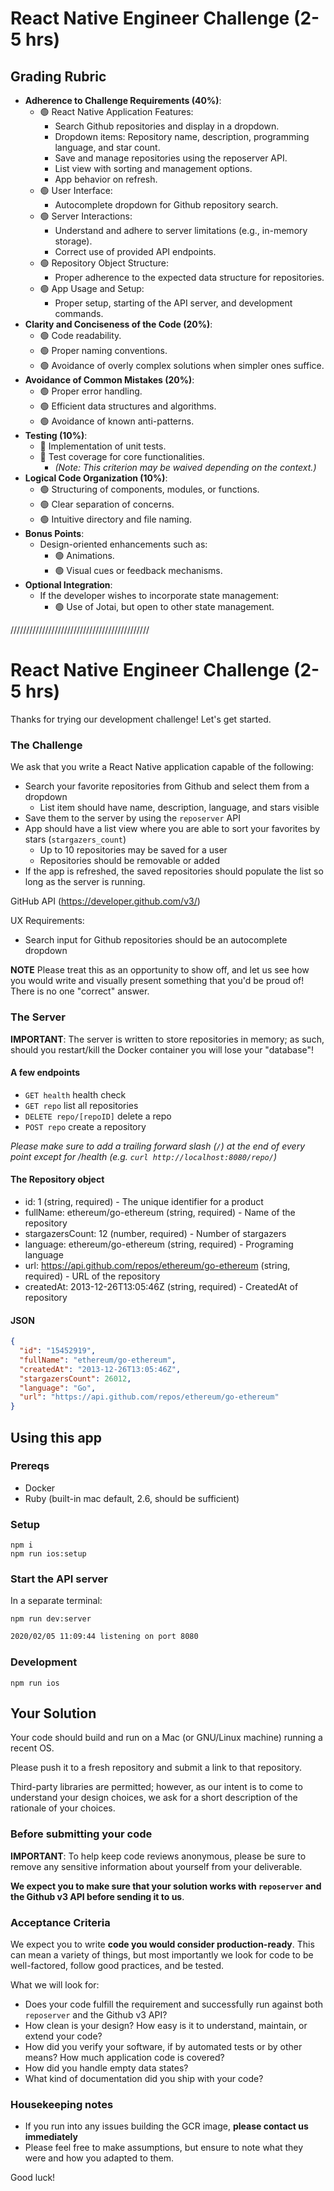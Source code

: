 # React Native Engineer Challenge (2-5 hrs)

## Grading Rubric

- **Adherence to Challenge Requirements (40%)**:
  - 🟢 React Native Application Features:
    - Search Github repositories and display in a dropdown.
    - Dropdown items: Repository name, description, programming language, and star count.
    - Save and manage repositories using the reposerver API.
    - List view with sorting and management options.
    - App behavior on refresh.
  - 🟢 User Interface:
    - Autocomplete dropdown for Github repository search.
  - 🟢 Server Interactions:
    - Understand and adhere to server limitations (e.g., in-memory storage).
    - Correct use of provided API endpoints.
  - 🟢 Repository Object Structure:
    - Proper adherence to the expected data structure for repositories.
  - 🟢 App Usage and Setup:
    - Proper setup, starting of the API server, and development commands.
- **Clarity and Conciseness of the Code (20%)**:
  - 🟢 Code readability.
  - 🟢 Proper naming conventions.
  - 🟢 Avoidance of overly complex solutions when simpler ones suffice.
- **Avoidance of Common Mistakes (20%)**:
  - 🟢 Proper error handling.
  - 🟢 Efficient data structures and algorithms.
  - 🟢 Avoidance of known anti-patterns.
- **Testing (10%)**:
  - 🔴 Implementation of unit tests.
  - 🔴 Test coverage for core functionalities.
    - _(Note: This criterion may be waived depending on the context.)_
- **Logical Code Organization (10%)**:
  - 🟢 Structuring of components, modules, or functions.
  - 🟢 Clear separation of concerns.
  - 🟢 Intuitive directory and file naming.
- **Bonus Points**:
  - Design-oriented enhancements such as:
    - 🟢 Animations.
    - 🟢 Visual cues or feedback mechanisms.
- **Optional Integration**:
  - If the developer wishes to incorporate state management:
    - 🟢 Use of Jotai, but open to other state management.

////////////////////////////////////////////

# React Native Engineer Challenge (2-5 hrs)

Thanks for trying our development challenge! Let's get started.

### The Challenge

We ask that you write a React Native application capable of the following:

- Search your favorite repositories from Github and select them from a dropdown
  - List item should have name, description, language, and stars visible
- Save them to the server by using the `reposerver` API
- App should have a list view where you are able to sort your favorites by stars (`stargazers_count`)
  - Up to 10 repositories may be saved for a user
  - Repositories should be removable or added
- If the app is refreshed, the saved repositories should populate the list so long as the server is running.

GitHub API (https://developer.github.com/v3/)

UX Requirements:

- Search input for Github repositories should be an autocomplete dropdown

**NOTE** Please treat this as an opportunity to show off, and let us see how you would write and visually present something that you'd be proud of! There is no one "correct" answer.

### The Server

**IMPORTANT**: The server is written to store repositories in memory; as such, should you restart/kill the Docker container you will lose your "database"!

#### A few endpoints

- `GET health` health check
- `GET repo` list all repositories
- `DELETE repo/[repoID]` delete a repo
- `POST repo` create a repository

_Please make sure to add a trailing forward slash (`/`) at the end of every point except for /health (e.g. `curl http://localhost:8080/repo/`)_

#### The Repository object

- id: 1 (string, required) - The unique identifier for a product
- fullName: ethereum/go-ethereum (string, required) - Name of the repository
- stargazersCount: 12 (number, required) - Number of stargazers
- language: ethereum/go-ethereum (string, required) - Programing language
- url: https://api.github.com/repos/ethereum/go-ethereum (string, required) - URL of the repository
- createdAt: 2013-12-26T13:05:46Z (string, required) - CreatedAt of repository

#### JSON

```json
{
  "id": "15452919",
  "fullName": "ethereum/go-ethereum",
  "createdAt": "2013-12-26T13:05:46Z",
  "stargazersCount": 26012,
  "language": "Go",
  "url": "https://api.github.com/repos/ethereum/go-ethereum"
}
```

## Using this app

### Prereqs

- Docker
- Ruby (built-in mac default, 2.6, should be sufficient)

### Setup

```
npm i
npm run ios:setup
```

### Start the API server

In a separate terminal:

```
npm run dev:server
```

```bash
2020/02/05 11:09:44 listening on port 8080
```

### Development

```
npm run ios
```

## Your Solution

Your code should build and run on a Mac (or GNU/Linux machine) running a recent OS.

Please push it to a fresh repository and submit a link to that repository.

Third-party libraries are permitted; however, as our intent is to come to understand your design choices, we ask for a short description of the rationale of your choices.

### Before submitting your code

**IMPORTANT**: To help keep code reviews anonymous, please be sure to remove any sensitive information about yourself from your deliverable.

**We expect you to make sure that your solution works with `reposerver` and the Github v3 API before sending it to us**.

### Acceptance Criteria

We expect you to write **code you would consider production-ready**. This can mean a variety of things, but most importantly we look for code to be well-factored, follow good practices, and be tested.

What we will look for:

- Does your code fulfill the requirement and successfully run against both `reposerver` and the Github v3 API?
- How clean is your design? How easy is it to understand, maintain, or extend your code?
- How did you verify your software, if by automated tests or by other means? How much application code is covered?
- How did you handle empty data states?
- What kind of documentation did you ship with your code?

### Housekeeping notes

- If you run into any issues building the GCR image, **please contact us immediately**
- Please feel free to make assumptions, but ensure to note what they were and how you adapted to them.

Good luck!
